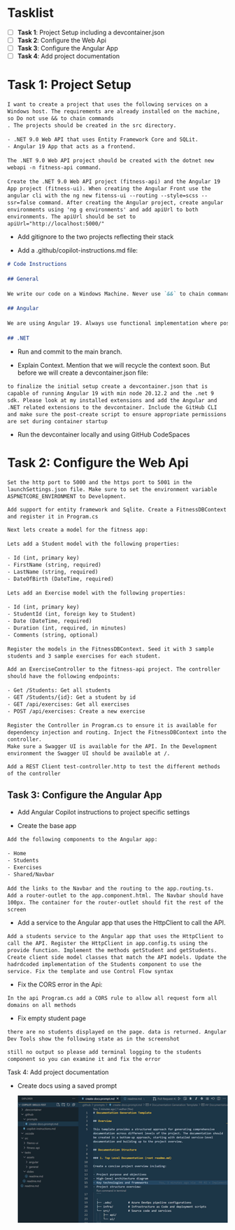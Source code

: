 # Tasklist

- [ ] **Task 1**: Project Setup including a devcontainer.json
- [ ] **Task 2**: Configure the Web Api
- [ ] **Task 3**: Configure the Angular App
- [ ] **Task 4**: Add project documentation

# Task 1: Project Setup

```prompt
I want to create a project that uses the following services on a Windows host. The requirements are already installed on the machine, so Do not use && to chain commands
. The projects should be created in the src directory.

- .NET 9.0 Web API that uses Entity Framework Core and SQLit.
- Angular 19 App that acts as a frontend.

The .NET 9.0 Web API project should be created with the dotnet new webapi -n fitness-api command.

Create the .NET 9.0 Web API project (fitness-api) and the Angular 19 App project (fitness-ui). When creating the Angular Front use the angular cli with the ng new fitenss-ui --routing --style=scss --ssr=false command. After creating the Angular project, create angular environments using 'ng g environments' and add apiUrl to both environments. The apiUrl should be set to apiUrl="http://localhost:5000/"
```

- Add gitignore to the two projects reflecting their stack

- Add a .github/copilot-instructions.md file:

```markdown
# Code Instructions

## General

We write our code on a Windows Machine. Never use `&&` to chain commands. Always use separate commands.

## Angular

We are using Angular 19. Always use functional implementation where possible

## .NET

```

- Run and commit to the main branch.

- Explain Context. Mention that we will recycle the context soon. But before we will create a devcontainer.json file:

```prompt
to finalize the initial setup create a devcontainer.json that is capable of running Angular 19 with min node 20.12.2 and the .net 9 sdk. Please look at my installed extensions and add the Angular and .NET related extensions to the devcontainer. Include the GitHub CLI and make sure the post-create script to ensure appropriate permissions are set during container startup
```

- Run the devcontainer locally and using GitHub CodeSpaces

# Task 2: Configure the Web Api

```prompt
Set the http port to 5000 and the https port to 5001 in the launchSettings.json file. Make sure to set the environment variable ASPNETCORE_ENVIRONMENT to Development.
```

```prompt
Add support for entity framework and Sqlite. Create a FitnessDBContext and register it in Program.cs
```

```prompt
Next lets create a model for the fitness app:

Lets add a Student model with the following properties:

- Id (int, primary key)
- FirstName (string, required)
- LastName (string, required)
- DateOfBirth (DateTime, required)

Lets add an Exercise model with the following properties:

- Id (int, primary key)
- StudentId (int, foreign key to Student)
- Date (DateTime, required)
- Duration (int, required, in minutes)
- Comments (string, optional)

Register the models in the FitnessDBContext. Seed it with 3 sample students and 3 sample exercises for each student.
```

```prompt
Add an ExerciseController to the fitness-api project. The controller should have the following endpoints:

- Get /Students: Get all students
- GET /Students/{id}: Get a student by id
- GET /api/exercises: Get all exercises
- POST /api/exercises: Create a new exercise

Register the Controller in Program.cs to ensure it is available for dependency injection and routing. Inject the FitnessDBContext into the controller.
Make sure a Swagger UI is available for the API. In the Development environment the Swagger UI should be available at /.
```

```prompt
Add a REST Client test-controller.http to test the different methods of the controller
```

## Task 3: Configure the Angular App

- Add Angular Copilot instructions to project specific settings

- Create the base app

```prompt
Add the following components to the Angular app:

- Home
- Students
- Exercises
- Shared/Navbar

Add the links to the Navbar and the routing to the app.routing.ts.
Add a router-outlet to the app.component.html. The Navbar should have 100px. The container for the router-outlet should fit the rest of the screen
```

- Add a service to the Angular app that uses the HttpClient to call the API.

```prompt
Add a students service to the Angular app that uses the HttpClient to call the API. Register the HttpClient in app.config.ts using the provide function. Implement the methods getStudent and getStudents. Create client side model classes that match the API models. Update the hadrdcoded implementation of the Students component to use the service. Fix the template and use Control Flow syntax
```

- Fix the CORS error in the Api:

```prompt
In the api Program.cs add a CORS rule to allow all request form all domains on all methods
```

- Fix empty student page

```
there are no students displayed on the page. data is returned. Angular Dev Tools show the following state as in the screenshot
```

```
still no output so please add terminal logging to the students component so you can examine it and fix the error
```

Task 4: Add project documentation

- Create docs using a saved prompt

  ![prompt](/tasks/assets/general/docs.jpg)
